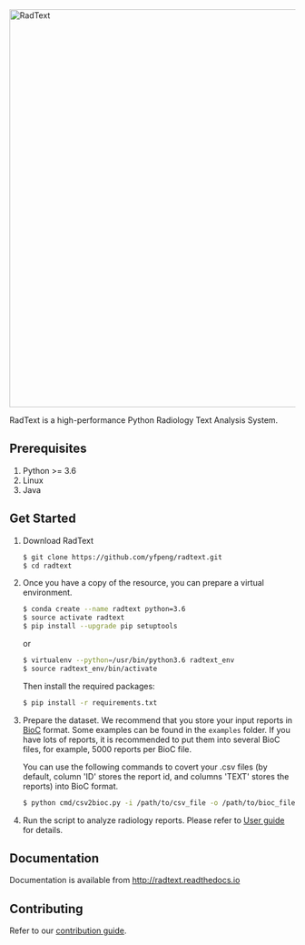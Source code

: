 <!-- ![RadText](https://github.com/yfpeng/radtext/blob/master/radtext.png?raw=true) -->

<img src="https://github.com/yfpeng/radtext/blob/master/radtext.png?raw=true" alt="RadText" width="700"/>

RadText is a high-performance Python Radiology Text Analysis System.

## Prerequisites

1. Python >= 3.6
2. Linux
3. Java

## Get Started

1. Download RadText

	```bash
	$ git clone https://github.com/yfpeng/radtext.git
	$ cd radtext
	```

2. Once you have a copy of the resource, you can prepare a virtual environment.

   ```bash
   $ conda create --name radtext python=3.6
   $ source activate radtext 
   $ pip install --upgrade pip setuptools
   ```

   or 

   ```bash
   $ virtualenv --python=/usr/bin/python3.6 radtext_env
   $ source radtext_env/bin/activate
   ```

   Then install the required packages:

   ```bash
   $ pip install -r requirements.txt
   ```

3. Prepare the dataset. 
   We recommend that you store your input reports in [BioC](http://bioc.sourceforge.net/) format. Some examples can be found in the `examples` folder. If you have lots of reports, it is recommended to put them into several BioC files, for example, 5000 reports per BioC file.

   You can use the following commands to covert your .csv files (by default, column 'ID' stores the report id, and columns 'TEXT' stores the reports) into BioC format.

   ```bash
   $ python cmd/csv2bioc.py -i /path/to/csv_file -o /path/to/bioc_file
   ```

4. Run the script to analyze radiology reports. Please refer to [User guide](https://radtext.readthedocs.io/en/latest/user_guide.html) for details.

## Documentation

Documentation is available from http://radtext.readthedocs.io

## Contributing

Refer to our [contribution guide](https://radtext.readthedocs.io/en/latest/contributing.html).